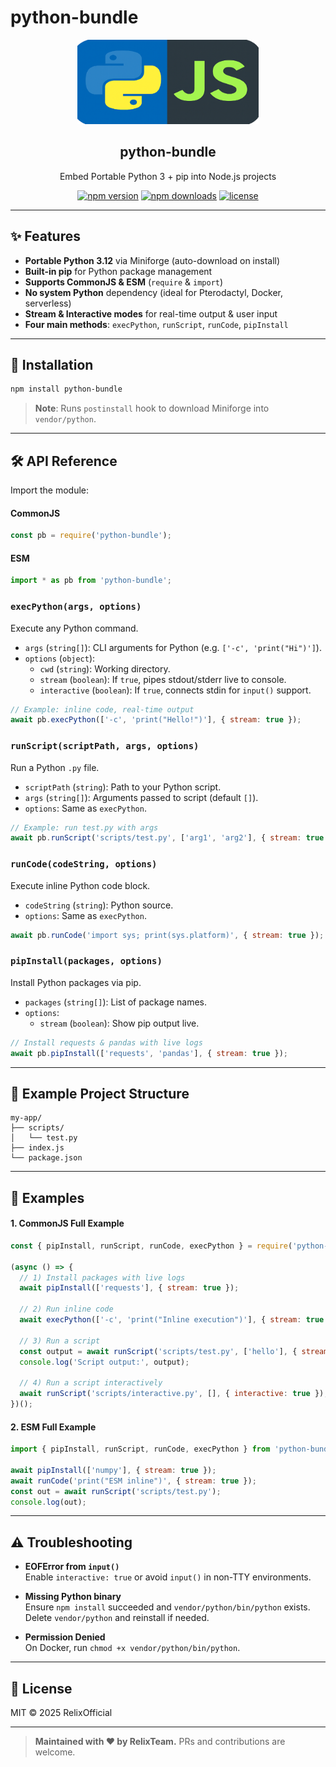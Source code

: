 # python-bundle

<div align="center">
  <a href="https://github.com/RelixOfficial/python-bundle">
    <img src="./icon.png" alt="python-bundle logo" height="135px">
  </a>
  <h2>python-bundle</h2>
  <p>Embed Portable Python 3 + pip into Node.js projects</p>
  <p>
    <a href="https://npmjs.com/package/python-bundle"><img src="https://img.shields.io/npm/v/python-bundle.svg" alt="npm version"></a>
    <a href="https://npmjs.com/package/python-bundle"><img src="https://img.shields.io/npm/dm/python-bundle.svg" alt="npm downloads"></a>
    <a href="https://github.com/RelixOfficial/python-bundle/blob/master/LICENSE"><img src="https://img.shields.io/github/license/RelixOfficial/python-bundle.svg" alt="license"></a>
  </p>
</div>

---

## ✨ Features

- **Portable Python 3.12** via Miniforge (auto-download on install)
- **Built-in pip** for Python package management
- **Supports CommonJS & ESM** (`require` & `import`)
- **No system Python** dependency (ideal for Pterodactyl, Docker, serverless)
- **Stream & Interactive modes** for real-time output & user input
- **Four main methods**: `execPython`, `runScript`, `runCode`, `pipInstall`

---

## 🚀 Installation

```bash
npm install python-bundle
```

> **Note**: Runs `postinstall` hook to download Miniforge into `vendor/python`.

---

## 🛠️ API Reference

Import the module:

#### CommonJS

```js
const pb = require('python-bundle');
```

#### ESM

```js
import * as pb from 'python-bundle';
```

### `execPython(args, options)`

Execute any Python command.

- `args` (`string[]`): CLI arguments for Python (e.g. `['-c', 'print("Hi")']`).
- `options` (`object`):
  - `cwd` (`string`): Working directory.
  - `stream` (`boolean`): If `true`, pipes stdout/stderr live to console.
  - `interactive` (`boolean`): If `true`, connects stdin for `input()` support.

```js
// Example: inline code, real-time output
await pb.execPython(['-c', 'print("Hello!")'], { stream: true });
```

### `runScript(scriptPath, args, options)`

Run a Python `.py` file.

- `scriptPath` (`string`): Path to your Python script.
- `args` (`string[]`): Arguments passed to script (default `[]`).
- `options`: Same as `execPython`.

```js
// Example: run test.py with args
await pb.runScript('scripts/test.py', ['arg1', 'arg2'], { stream: true });
```

### `runCode(codeString, options)`

Execute inline Python code block.

- `codeString` (`string`): Python source.
- `options`: Same as `execPython`.

```js
await pb.runCode('import sys; print(sys.platform)', { stream: true });
```

### `pipInstall(packages, options)`

Install Python packages via pip.

- `packages` (`string[]`): List of package names.
- `options`:
  - `stream` (`boolean`): Show pip output live.

```js
// Install requests & pandas with live logs
await pb.pipInstall(['requests', 'pandas'], { stream: true });
```

---

## 📁 Example Project Structure

```
my-app/
├── scripts/
│   └── test.py
├── index.js
└── package.json
```

---

## 🔧 Examples

#### 1. CommonJS Full Example

```js
const { pipInstall, runScript, runCode, execPython } = require('python-bundle');

(async () => {
  // 1) Install packages with live logs
  await pipInstall(['requests'], { stream: true });

  // 2) Run inline code
  await execPython(['-c', 'print("Inline execution")'], { stream: true });

  // 3) Run a script
  const output = await runScript('scripts/test.py', ['hello'], { stream: false });
  console.log('Script output:', output);

  // 4) Run a script interactively
  await runScript('scripts/interactive.py', [], { interactive: true });
})();
```

#### 2. ESM Full Example

```js
import { pipInstall, runScript, runCode, execPython } from 'python-bundle';

await pipInstall(['numpy'], { stream: true });
await runCode('print("ESM inline")', { stream: true });
const out = await runScript('scripts/test.py');
console.log(out);
```

---

## ⚠️ Troubleshooting

- **EOFError from `input()`**  
  Enable `interactive: true` or avoid `input()` in non-TTY environments.

- **Missing Python binary**  
  Ensure `npm install` succeeded and `vendor/python/bin/python` exists.  
  Delete `vendor/python` and reinstall if needed.

- **Permission Denied**  
  On Docker, run `chmod +x vendor/python/bin/python`.

---

## 📄 License

MIT © 2025 RelixOfficial

---

> **Maintained with ❤️ by RelixTeam.** PRs and contributions are welcome.
